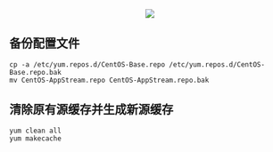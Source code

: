 

<div align="center"><img src="https://github.com/laneston/Pictures/blob/master/HUAWEI_repository/HUAWEI_repository.png"></div>

## 备份配置文件

```
cp -a /etc/yum.repos.d/CentOS-Base.repo /etc/yum.repos.d/CentOS-Base.repo.bak
mv CentOS-AppStream.repo CentOS-AppStream.repo.bak
```

## 清除原有源缓存并生成新源缓存

```
yum clean all
yum makecache
```
